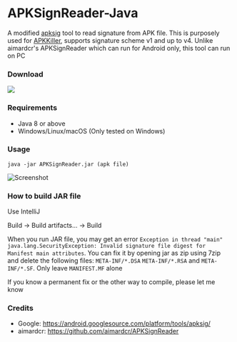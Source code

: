 # APKSignReader-Java

A modified [apksig](https://github.com/AndnixSH/apksig) tool to read signature from APK file. This is purposely used for [APKKiller](https://github.com/aimardcr/APKKiller), supports signature scheme v1 and up to v4. Unlike aimardcr's APKSignReader which can run for Android only, this tool can run on PC

### Download
[![](https://img.shields.io/github/downloads/AndnixSH/APKSignReader-Java/total?style=for-the-badge)](https://github.com/AndnixSH/APKSignReader-Java/releases)

### Requirements
- Java 8 or above
- Windows/Linux/macOS (Only tested on Windows)

### Usage
`java -jar APKSignReader.jar (apk file)`

![Screenshot](https://i.imgur.com/ELs1UUh.png)

### How to build JAR file

Use IntelliJ

Build -> Build artifacts... -> Build

When you run JAR file, you may get an error `Exception in thread "main" java.lang.SecurityException: Invalid signature file digest for Manifest main attributes`. You can fix it by opening jar as zip using 7zip
and delete the following files: `META-INF/*.DSA` `META-INF/*.RSA` and `META-INF/*.SF`. Only leave `MANIFEST.MF` alone

If you know a permanent fix or the other way to compile, please let me know

### Credits
- Google: https://android.googlesource.com/platform/tools/apksig/
- aimardcr: https://github.com/aimardcr/APKSignReader
